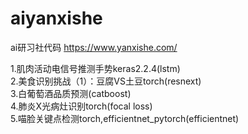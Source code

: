 # aiyanxishe
 ai研习社代码
https://www.yanxishe.com/   

1.肌肉活动电信号推测手势keras2.2.4(lstm)  
2.美食识别挑战（1）：豆腐VS土豆torch(resnext)  
3.白葡萄酒品质预测(catboost)  
4.肺炎X光病灶识别torch(focal loss)  
5.喵脸关键点检测torch,efficientnet_pytorch(efficientnet)  
